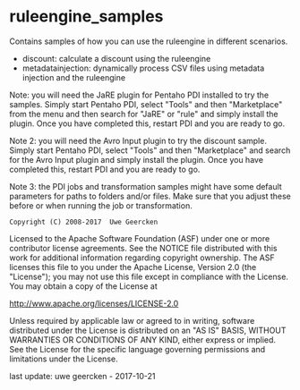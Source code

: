 # ruleengine_samples

Contains samples of how you can use the ruleengine in different scenarios.

- discount: calculate a discount using the ruleengine
- metadatainjection: dynamically process CSV files using metadata injection and the ruleengine


Note: you will need the JaRE plugin for Pentaho PDI installed to try the samples. Simply start Pentaho PDI, select "Tools" and then "Marketplace" from the menu and then search for "JaRE" or "rule" and simply install the plugin. Once you have completed this, restart PDI and you are ready to go.

Note 2: you will need the Avro Input plugin to try the discount sample. Simply start Pentaho PDI, select "Tools" and then "Marketplace" and search for the Avro Input plugin and simply install the plugin. Once you have completed this, restart PDI and you are ready to go.

Note 3: the PDI jobs and transformation samples might have some default parameters for paths to folders and/or files. Make sure that you adjust these before or when running the job or transformation.


    Copyright (C) 2008-2017  Uwe Geercken

 Licensed to the Apache Software Foundation (ASF) under one
 or more contributor license agreements.  See the NOTICE file
 distributed with this work for additional information
 regarding copyright ownership.  The ASF licenses this file
 to you under the Apache License, Version 2.0 (the
 "License"); you may not use this file except in compliance
 with the License.  You may obtain a copy of the License at

   http://www.apache.org/licenses/LICENSE-2.0

 Unless required by applicable law or agreed to in writing,
 software distributed under the License is distributed on an
 "AS IS" BASIS, WITHOUT WARRANTIES OR CONDITIONS OF ANY
 KIND, either express or implied.  See the License for the
 specific language governing permissions and limitations
 under the License.

last update: uwe geercken - 2017-10-21

